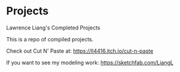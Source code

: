 # Projects
Lawrence Liang's Completed Projects

This is a repo of compiled projects.

Check out Cut N' Paste at: https://ll4416.itch.io/cut-n-paste

If you want to see my modeling work: https://sketchfab.com/LiangL
